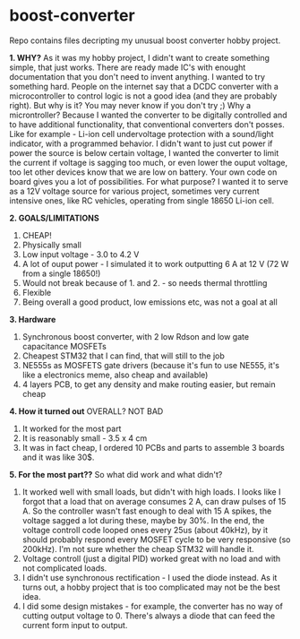 # boost-converter
Repo contains files decripting my unusual boost converter hobby project.

**1. WHY?**
As it was my hobby project, I didn't want to create something simple, that just works. There are ready made IC's with enought documentation that you don't need to invent anything. I wanted to try something hard. People on the internet say that a DCDC converter with a microcontroller to control logic is not a good idea (and they are probably right). But why is it? You may never know if you don't try ;) 
Why a microntroller? Because I wanted the converter to be digitally controlled and to have additional functionality, that conventional converters don't posses. Like for example - Li-ion cell undervoltage protection with a sound/light indicator, with a programmed behavior. I didn't want to just cut power if power the source is below certain voltage, I wanted the converter to limit the current if voltage is sagging too much, or even lower the ouput voltage, too let other devices know that we are low on battery. Your own code on board gives you a lot of possibilities. 
For what purpose? I wanted it to serve as a 12V voltage source for various project, sometimes very current intensive ones, like RC vehicles, operating from single 18650 Li-ion cell. 

**2. GOALS/LIMITATIONS**
1. CHEAP! 
2. Physically small
3. Low input voltage - 3.0 to 4.2 V
4. A lot of ouput power - I simulated it to work outputting 6 A at 12 V (72 W from a single 18650!)
5. Would not break because of 1. and 2. - so needs thermal throttling
6. Flexible
7. Being overall a good product, low emissions etc, was not a goal at all


**3. Hardware**
1. Synchronous boost converter, with 2 low Rdson and low gate capacitance MOSFETs
2. Cheapest STM32 that I can find, that will still to the job
3. NE555s as MOSFETS gate drivers (because it's fun to use NE555, it's like a electronics meme, also cheap and available)
4. 4 layers PCB, to get any density and make routing easier, but remain cheap

**4. How it turned out**
OVERALL? NOT BAD
1. It worked for the most part 
2. It is reasonably small - 3.5 x 4 cm
3. It was in fact cheap, I ordered 10 PCBs and parts to assemble 3 boards and it was like 30$.


**5. For the most part??**
So what did work and what didn't?
1. It worked well with small loads, but didn't with high loads. I looks like I forgot that a load that on average consumes 2 A, can draw pulses of 15 A. So the controller wasn't fast enough to deal with 15 A spikes, the voltage sagged a lot during these, maybe by 30%. In the end, the voltage controll code looped ones every 25us (about 40kHz), by it should probably respond every MOSFET cycle to be very responsive (so 200kHz). I'm not sure whether the cheap STM32 will handle it. 
2. Voltage controll (just a digital PID) worked great with no load and with not complicated loads.
3. I didn't use synchronous rectification - I used the diode instead. As it turns out, a hobby project that is too complicated may not be the best idea. 
4. I did some design mistakes - for example, the converter has no way of cutting output voltage to 0. There's always a diode that can feed the current form input to output.


